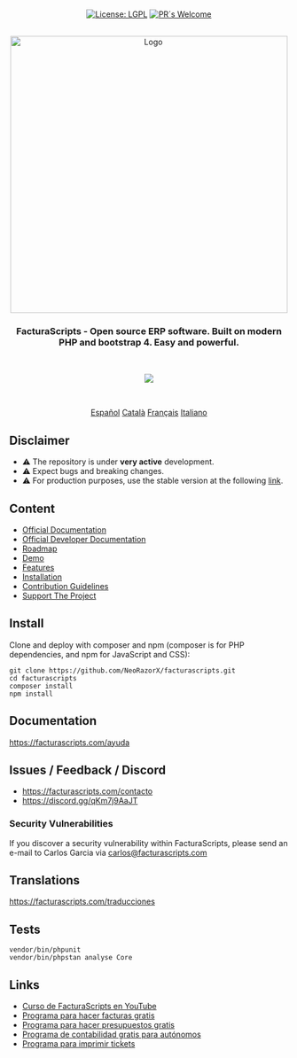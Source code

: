 <p align="center">
  <br/>
  <a href="https://opensource.org/licenses/LGPL"><img src="https://img.shields.io/badge/license-LGPL-green.svg?color=2670c9&style=for-the-badge&label=License&logoColor=000000&labelColor=ececec" alt="License: LGPL"></a>
  <a href="https://github.com/NeoRazorX/facturascripts/pulls"><img alt="PR´s Welcome" src="https://img.shields.io/badge/PR´s_Welcome-brightgreen?style=for-the-badge"></a>
  <br/>  
  <br/>
</p>

<p align="center">
  <img src="https://upload.wikimedia.org/wikipedia/commons/d/de/Logo-FacturaScripts.png" width="500" title="Logo">
</p>

<h3 align="center">FacturaScripts - Open source ERP software. Built on modern PHP and bootstrap 4. Easy and powerful.</h3>
<br/>

<p align="center">
<a href="https://facturascripts.com">
<img src="https://facturascripts.com/Dinamic/Assets/Images/factura-en-segundos.png">
</a>
</p>
<br/>

<p align="center">
  <a href="README_es_ES.md">Español</a>
  <a href="README_ca_ES.md">Català</a>
  <a href="README_fr_FR.md">Français</a>
  <a href="README_it_IT.md">Italiano</a>
</p>

## Disclaimer
- ⚠️ The repository is under **very active** development.
- ⚠️ Expect bugs and breaking changes.
- ⚠️ For production purposes, use the stable version at the following <a href="https://facturascripts.com/descargar">link</a>.

## Content
- [Official Documentation](https://facturascripts.com/ayuda)
- [Official Developer Documentation](https://facturascripts.com/ayuda-dev)
- [Roadmap](https://facturascripts.com/roadmap)
- [Demo](https://facturascripts.com/probar-online)
- [Features](https://facturascripts.com/programa-para-hacer-facturas)
- [Installation](#install)
- [Contribution Guidelines](https://facturascripts.com/colabora)
- [Support The Project](https://facturascripts.com/contacto)
  
## Install
Clone and deploy with composer and npm (composer is for PHP dependencies, and npm for JavaScript and CSS):
```
git clone https://github.com/NeoRazorX/facturascripts.git
cd facturascripts
composer install
npm install
```

## Documentation
https://facturascripts.com/ayuda

## Issues / Feedback / Discord
- https://facturascripts.com/contacto
- https://discord.gg/qKm7j9AaJT

### Security Vulnerabilities
If you discover a security vulnerability within FacturaScripts, please send an e-mail to Carlos Garcia via [carlos@facturascripts.com](mailto:carlos@facturascripts.com)

## Translations
https://facturascripts.com/traducciones

## Tests
```
vendor/bin/phpunit
vendor/bin/phpstan analyse Core
```

## Links
- [Curso de FacturaScripts en YouTube](https://www.youtube.com/watch?v=rGopZA3ErzE&list=PLNxcJ5CWZ8V6nfeVu6vieKI_d8a_ObLfY)
- [Programa para hacer facturas gratis](https://facturascripts.com/programa-para-hacer-facturas)
- [Programa para hacer presupuestos gratis](https://facturascripts.com/programa-de-presupuestos)
- [Programa de contabilidad gratis para autónomos](https://facturascripts.com/software-contabilidad)
- [Programa para imprimir tickets](https://facturascripts.com/remote-printer)
